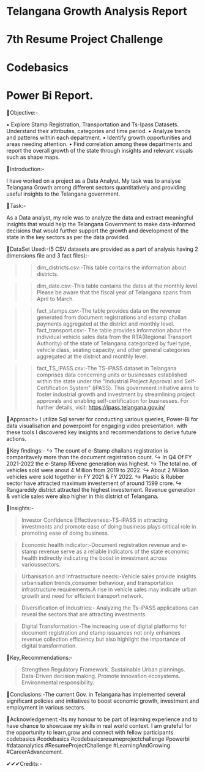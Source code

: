# Telangana Growth Analysis Report
# 7th Resume Project Challenge
# Codebasics
# Power Bi Report.
👀Objective:-

• Explore Stamp Registration, Transportation and Ts-Ipass Datasets. Understand their attributes, categories and time period.
• Analyze trends and patterns within each department.
• Identify growth opportunities and areas needing attention.
• Find correlation among these departments and report the overall growth of the state through insights and relevant visuals such as shape maps.

👀Introduction:-

I have worked on a project as a Data Analyst. My task was to analyse Telangana Growth among different sectors quantitatively and providing useful insights to the Telangana government.

👀Task:-

As a Data analyst, my role was to analyze the data and extract meaningful insights that would help the Telangana Government to make data-informed decisions that would further support the growth and development of the state in the key sectors as per the data provided.

👀DataSet Used:-(5 CSV datasets are provided as a part of analysis having 2 dimensions file and 3 fact files):-
>>dim_districts.csv:-This table contains the information about districts.

>>dim_date.csv:-This table contains the dates at the monthly level. Please be aware that the fiscal year of Telangana spans from April to March.

>>fact_stamps.csv:-The table provides data on the revenue generated from document registrations and estamp challan payments aggregated at the district and monthly level.
>>fact_transport.csv:-
The table provides information about the individual vehicle sales data from the RTA(Regional Transport Authority) of the state of Telangana categorized by fuel type,
vehicle class, seating capacity, and other general categories aggregated at the district and monthly level.

>>fact_TS_iPASS.csv:-The TS-iPASS dataset in Telangana comprises data concerning units or businesses established within the state under the "Industrial Project Approval and Self-Certification System" (iPASS). This government initiative aims to foster industrial growth and investment by streamlining project approvals and enabling self-certification for businesses.
For further details, visit: https://ipass.telangana.gov.in/

👀Approach> I utilize Sql server for conducting various queries, Power-Bi for data visualisation and powerpoint for engaging video presentation. with these tools I discovered key insights and recommendations to derive future actions.

👀Key findings:-
 ↪ The count of e-Stamp challans registration is comparitavely more than the document registration count. 
 ↪ In Q4 Of FY 2021-2022 the e-Stamp REvene generation was highest. 
 ↪ The total no. of vehicles sold were anout 4 Million from 2019 to 2022.
 ↪ About 2 Million vehicles were sold together in FY 2021 & FY 2022. 
 ↪ Plastic & Rubber sector have attracted maximum investement of around 1599 crore. 
 ↪ Rangareddy district attracted the highest investement. Revenue generation & vehicle sales were also higher in this district of Telangana.

👀Insights:-

 >Investor Confidence Effectiveness:-TS-iPASS in attracting investments and promote ease of  doing business plays 
                                     critical role in promoting ease of doing business.

 >Economic health indicator:-Document registration revenue and e-stamp revenue serve as a reliable indicators of the 
                             state economic health indirectly indicating the boost in investment across varioussectors.

 >Urbanisation and Infrastructure needs:-Vehicle sales provide insights urbanisation trends,consumer behaviour,
                                         and transportation infrastructure requirements.A rise in vehicle sales may 
                                         indicate urban growth and need for efficient transport network.

 >Diversification of Industries:- Analyzing the Ts-iPASS applications can reveal the sectors that are attracting  investments.

 >Digital Transformation:-The increasing use of digital platforms for document registration and etamp issuances not only enhances revenue collection efficiency but also highlight the importance of digital transformation.

👀Key_Recommendations:-

> Strengthen Regulatory Framework.
> Sustainable Urban plannings.
> Data-Driven decision making.
> Promote innovation ecosystems.
> Environmental responsibility.

👀Conclusions:-The current Gov. in Telangana has implemented several significant policies and initiatives to boost economic growth, investment and employment in various sectors.

👀Acknowledgement:-Its my honour to be part of learning experience and to have chance to showcase my skills in real world context.
I am grateful for the opportunity to learn,grow and connect with fellow participants
codebasics #codebasics #codebasicsresumeprojectchallenge #powerbi #dataanalytics #ResumeProjectChallenge #LearningAndGrowing #CareerAdvancement.

✔✔✔Credits:-

